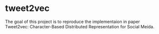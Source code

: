 # tweet2vec
The goal of this project is to reproduce the implementaion in paper Tweet2vec: Character-Based Distributed Representation for Social Meida.
